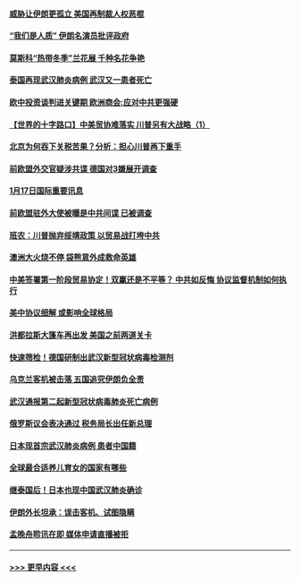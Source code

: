 #### [威胁让伊朗更孤立 美国再制裁人权恶棍](../pages/prog202/a102755094.md?t=01180655) 
#### [“我们是人质” 伊朗名演员批评政府](../pages/prog202/a102755061.md?t=01180655) 
#### [莫斯科“热带冬季”兰花展 千种名花争艳](../pages/prog202/a102754998.md?t=01180655) 
#### [泰国再现武汉肺炎病例 武汉又一患者死亡](../pages/prog202/a102754990.md?t=01180655) 
#### [欧中投资谈判进关键期 欧洲商会:应对中共更强硬](../pages/prog202/a102754953.md?t=01180655) 
#### [【世界的十字路口】中美贸协难落实 川普另有大战略（1）](../pages/prog202/a102754926.md?t=01180655) 
#### [北京为何吞下关税苦果？分析：担心川普再下重手](../pages/prog202/a102754783.md?t=01180655) 
#### [前欧盟外交官疑涉共谍 德国对3嫌展开调查](../pages/prog202/a102754805.md?t=01180655) 
#### [1月17日国际重要讯息](../pages/prog202/a102754803.md?t=01180655) 
#### [前欧盟驻外大使被曝是中共间谍 已被调查](../pages/prog202/a102754719.md?t=01180655) 
#### [班农：川普抛弃绥靖政策 以贸易战打垮中共](../pages/prog202/a102754679.md?t=01180655) 
#### [澳洲大火烧不停 袋熊意外成救命英雄](../pages/prog202/a102754614.md?t=01180655) 
#### [中美签署第一阶段贸易协定！双赢还是不平等？ 中共如反悔 协议监督机制如何执行](../pages/prog202/a102754464.md?t=01180655) 
#### [美中协议细解 或影响全球格局](../pages/prog202/a102754450.md?t=01180655) 
#### [洪都拉斯大篷车再出发 美国之前两道关卡](../pages/prog202/a102754430.md?t=01180655) 
#### [快速筛检！德国研制出武汉新型冠状病毒检测剂](../pages/prog202/a102754330.md?t=01180655) 
#### [乌克兰客机被击落 五国追究伊朗负全责](../pages/prog202/a102754374.md?t=01180655) 
#### [武汉通报第二起新型冠状病毒肺炎死亡病例](../pages/prog202/a102754298.md?t=01180655) 
#### [俄罗斯议会表决通过 税务局长出任新总理](../pages/prog202/a102754288.md?t=01180655) 
#### [日本现首宗武汉肺炎病例 患者中国籍](../pages/prog202/a102754250.md?t=01180655) 
#### [全球最合适养儿育女的国家有哪些](../pages/prog202/a102754198.md?t=01180655) 
#### [继泰国后！日本也现中国武汉肺炎确诊](../pages/prog202/a102754064.md?t=01180655) 
#### [伊朗外长坦承：误击客机、试图隐瞒](../pages/prog202/a102754062.md?t=01180655) 
#### [孟晚舟聆讯在即 媒体申请直播被拒](../pages/prog202/a102754058.md?t=01180655) 

----
#### [ >>> 更早内容 <<< ](../indexes/prog202-earlier.md)
